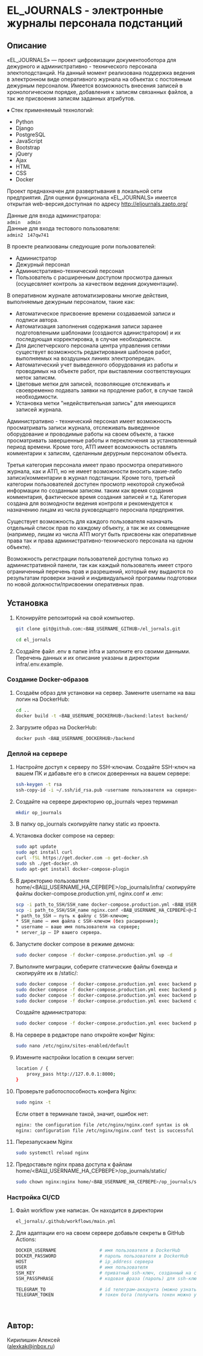 # EL_JOURNALS - электронные журналы персонала подстанций

## Описание 

«EL_JOURNALS» — проект цифровизации документооботора для дежурного и административно - технического персонала электоподстанций. На данный момент реализована поддержка ведения в электронном виде оперативного журнала на объектах с постоянным дежурным персоналом. Имеется возможность внесения записей в хронологическом порядке, добавления к записям связанных файлов, а так же присвоения записям заданных атрибутов. 

♦ Стек применяемый технологий:

* Python
* Django
* PostgreSQL
* JavaScript
* Bootstrap
* jQuery
* Ajax
* HTML
* CSS
* Docker

Проект преднахначен для развертывания в локальной сети предприятия. Для оценки функционала «EL_JOURNALS» имеется открытая web-версия,доступная по адресу http://eljournals.zapto.org/  

Данные для входа администратора:   
    ```
    admin  
    ```
    ```
    admin
    ```  
Данные для входа тестового пользователя:  
    ```
    admin2
    ```
    ``` 
    147qw741
    ```

В проекте реализованы следующие роли пользователей:  
- Администратор  
- Дежурный персонал  
- Административно-технический персонал  
- Пользователь с расширенным доступом просмотра данных (осущесвляет контроль за качеством ведения документации).

В оперативном журнале автоматизированы многие действия, выполняемые дежурным персоналом, такие как:  
- Автоматическое присвоение времени создаваемой записи и подписи автора.  
- Автоматизация заполнения содержания записи заранее подготовлеными шаблонами (создаются адинистратором) и их последующая корректировка, в случае необходимости.  
- Для диспетчерского персонала центра управления сетями существует возможность редактирования шаблонов работ, выполняемых на воздушных линиях электропередач.  
- Автоматический учет выведенного оборудования из работы и проводимых на объекте работ, при выставлении соответствующих меток записям.  
- Цветовые метки для записей, позволяющие отслеживать и своевременно подавать заявки на продление работ, в случае такой необходимости.  
- Установка метки "недействительная запись" для имеющихся записей журнала.  

Административно - технический персонал имеет возможность просматривать записи журнала, отслеживать выведенное оборудование и проводимые работы на своем объекте, а также просматривать завершенные работы и переключения за установленный период времени. Кроме того, АТП имеет возможность оставлять комментарии к записям, сделанным дерурным персоналом объекта.  

Третья категория персонала имеет право просмотра оперативного журнала, как и АТП, но не имеет возможности вносить какие-либо записи/комментарии в журнал подстанции. Кроме того, третьей категории пользователей доступен просмотр некоторой служебной информации по созданным записям. таким как время создания комментария, фактическое время создания записей и т.д. Категория создана для возмодности ведения контроля и рекомендуется к назначению лицам из числа руководящего пероснала предприятия.

Существует возможность для каждого пользователя назначать отдельный список прав по каждому объекту, а так же их совмещение (например, лицам из числа АТП могут быть присвоены как оперативные права так и права административно-технического персонала на одном объекте).

Возможность регистрации пользователей доступна только из административной панели, так как каждый пользователь имеет строго ограниченный перечень прав и разрешений, который ему выдаются по результатам проверки знаний и индивидуальной программы подготовки по новой должности/присвоении оперативных прав.

## Установка

1. Клонируйте репозиторий на свой компьютер.

    ```bash
    git clone git@github.com:<ВАШ_USERNAME_GITHUB>/el_jornals.git
    ```
    ```bash
    cd el_jornals
    ```
2. Создайте файл .env в папке infra и заполните его своими данными. Перечень данных и их описание указаны в директории infra/.env.example.

### Создание Docker-образов

1.  Создаём образ для установки на сервер. Замените username на ваш логин на DockerHub:

    ```bash
    cd ..
    docker build -t <ВАШ_USERNAME_DOCKERHUB>/backend:latest backend/
    ```

2. Загрузите образ на DockerHub:

    ```bash
    docker push <ВАШ_USERNAME_DOCKERHUB>/backend
    ```

### Деплой на сервере

1. Настройте доступ к серверу по SSH-ключам. Создайте SSH-ключ на вашем ПК и дабавьте его в список доверенных на вашем сервере: 

    ```bash
    ssh-keygen -t rsa
    ssh-copy-id -i ~/.ssh/id_rsa.pub <username пользователя на сервере>@<ip или имя сервера>
    ```

2. Создайте на сервере директорию op_journals через терминал

    ```bash
    mkdir op_journals
    ```

3. В папку op_journals скопируйте папку static из проекта.


4. Установка docker compose на сервер:

    ```bash
    sudo apt update
    sudo apt install curl
    curl -fSL https://get.docker.com -o get-docker.sh
    sudo sh ./get-docker.sh
    sudo apt-get install docker-compose-plugin
    ```

5. В директорию пользователя  home/<ВАШ_USERNAME_НА_СЕРВЕРЕ>/op_journals/infra/ скопируйте файлы docker-compose.production.yml, nginx.conf и .env:

    ```bash
    scp -i path_to_SSH/SSH_name docker-compose.production.yml <ВАШ_USERNAME_НА_СЕРВЕРЕ>@<IP_СЕРВЕРА>:/home/<ВАШ_USERNAME_НА_СЕРВЕРЕ>/op_journals/infra/docker-compose.production.yml
    scp -i path_to_SSH/SSH_name nginx.conf <ВАШ_USERNAME_НА_СЕРВЕРЕ>@<IP_СЕРВЕРА>:/home/<ВАШ_USERNAME_НА_СЕРВЕРЕ>/op_journals/infra/nginx.conf
    * path_to_SSH — путь к файлу с SSH-ключом;
    * SSH_name — имя файла с SSH-ключом (без расширения);
    * username — ваше имя пользователя на сервере;
    * server_ip — IP вашего сервера.
    ```

6. Запустите docker compose в режиме демона:

    ```bash
    sudo docker compose -f docker-compose.production.yml up -d
    ```

7. Выполните миграции, соберите статические файлы бэкенда и скопируйте их в /static/:

    ```bash
    sudo docker compose -f docker-compose.production.yml exec backend python manage.py makemigrations
    sudo docker compose -f docker-compose.production.yml exec backend python manage.py migrate
    sudo docker compose -f docker-compose.production.yml exec backend python manage.py collectstatic --no-input
    sudo docker compose -f docker-compose.production.yml exec backend cp -r /app/collected_static/. /static/
    ```
    Создайте администратора:

    ```bash
    sudo docker compose -f docker-compose.production.yml exec backend python manage.py createsuperuser
    ```

8. На сервере в редакторе nano откройте конфиг Nginx:

    ```bash
    sudo nano /etc/nginx/sites-enabled/default
    ```

9. Измените настройки location в секции server:

    ```bash
    location / {
        proxy_pass http://127.0.0.1:8000;
    }
    ```

9. Проверьте работоспособность конфига Nginx:

    ```bash
    sudo nginx -t
    ```
    Если ответ в терминале такой, значит, ошибок нет:
    ```bash
    nginx: the configuration file /etc/nginx/nginx.conf syntax is ok
    nginx: configuration file /etc/nginx/nginx.conf test is successful
    ```

10. Перезапускаем Nginx
    ```bash
    sudo systemctl reload nginx
    ```

11. Предоставьте nginx права доступа к файлам home/<ВАШ_USERNAME_НА_СЕРВЕРЕ>/op_journals/static/
    ```bash
    sudo chown nginx:nginx home/<ВАШ_USERNAME_НА_СЕРВЕРЕ>/op_journals/static/ -R
    ```


### Настройка CI/CD

1. Файл workflow уже написан. Он находится в директории

    ```bash
    el_jornals/.github/workflows/main.yml
    ```

2. Для адаптации его на своем сервере добавьте секреты в GitHub Actions:

    ```bash
    DOCKER_USERNAME                # имя пользователя в DockerHub
    DOCKER_PASSWORD                # пароль пользователя в DockerHub
    HOST                           # ip_address сервера
    USER                           # имя пользователя
    SSH_KEY                        # приватный ssh-ключ, созданный на сервере (cat ~/.ssh/id_rsa)
    SSH_PASSPHRASE                 # кодовая фраза (пароль) для ssh-ключа

    TELEGRAM_TO                    # id телеграм-аккаунта (можно узнать у @userinfobot, команда /start)
    TELEGRAM_TOKEN                 # токен бота (получить токен можно у @BotFather, /token, имя бота)
    ```

<br>

## Автор:
Кирилишин Алексей  
(alexkak@inbox.ru)